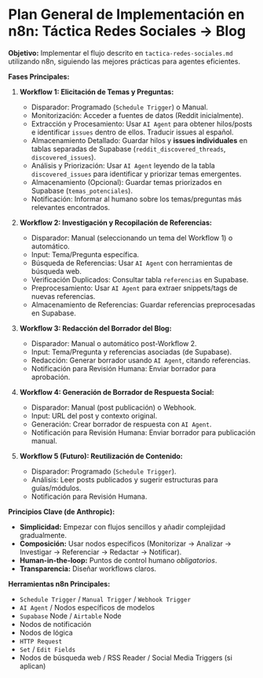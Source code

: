 # Plan General de Implementación en n8n: Táctica Redes Sociales -> Blog

**Objetivo:** Implementar el flujo descrito en `tactica-redes-sociales.md` utilizando n8n, siguiendo las mejores prácticas para agentes eficientes.

**Fases Principales:**

1.  **Workflow 1: Elicitación de Temas y Preguntas:**
    *   Disparador: Programado (`Schedule Trigger`) o Manual.
    *   Monitorización: Acceder a fuentes de datos (Reddit inicialmente).
    *   Extracción y Procesamiento: Usar `AI Agent` para obtener hilos/posts e identificar `issues` dentro de ellos. Traducir issues al español.
    *   Almacenamiento Detallado: Guardar hilos y **issues individuales** en tablas separadas de Supabase (`reddit_discovered_threads`, `discovered_issues`).
    *   Análisis y Priorización: Usar `AI Agent` leyendo de la tabla `discovered_issues` para identificar y priorizar temas emergentes.
    *   Almacenamiento (Opcional): Guardar temas priorizados en Supabase (`temas_potenciales`).
    *   Notificación: Informar al humano sobre los temas/preguntas más relevantes encontrados.

2.  **Workflow 2: Investigación y Recopilación de Referencias:**
    *   Disparador: Manual (seleccionando un tema del Workflow 1) o automático.
    *   Input: Tema/Pregunta específica.
    *   Búsqueda de Referencias: Usar `AI Agent` con herramientas de búsqueda web.
    *   Verificación Duplicados: Consultar tabla `referencias` en Supabase.
    *   Preprocesamiento: Usar `AI Agent` para extraer snippets/tags de nuevas referencias.
    *   Almacenamiento de Referencias: Guardar referencias preprocesadas en Supabase.

3.  **Workflow 3: Redacción del Borrador del Blog:**
    *   Disparador: Manual o automático post-Workflow 2.
    *   Input: Tema/Pregunta y referencias asociadas (de Supabase).
    *   Redacción: Generar borrador usando `AI Agent`, citando referencias.
    *   Notificación para Revisión Humana: Enviar borrador para aprobación.

4.  **Workflow 4: Generación de Borrador de Respuesta Social:**
    *   Disparador: Manual (post publicación) o Webhook.
    *   Input: URL del post y contexto original.
    *   Generación: Crear borrador de respuesta con `AI Agent`.
    *   Notificación para Revisión Humana: Enviar borrador para publicación manual.

5.  **Workflow 5 (Futuro): Reutilización de Contenido:**
    *   Disparador: Programado (`Schedule Trigger`).
    *   Análisis: Leer posts publicados y sugerir estructuras para guías/módulos.
    *   Notificación para Revisión Humana.

**Principios Clave (de Anthropic):**

*   **Simplicidad:** Empezar con flujos sencillos y añadir complejidad gradualmente.
*   **Composición:** Usar nodos específicos (Monitorizar -> Analizar -> Investigar -> Referenciar -> Redactar -> Notificar).
*   **Human-in-the-loop:** Puntos de control humano *obligatorios*.
*   **Transparencia:** Diseñar workflows claros.

**Herramientas n8n Principales:**

*   `Schedule Trigger` / `Manual Trigger` / `Webhook Trigger`
*   `AI Agent` / Nodos específicos de modelos
*   `Supabase` Node / `Airtable` Node
*   Nodos de notificación
*   Nodos de lógica
*   `HTTP Request`
*   `Set` / `Edit Fields`
*   Nodos de búsqueda web / RSS Reader / Social Media Triggers (si aplican) 